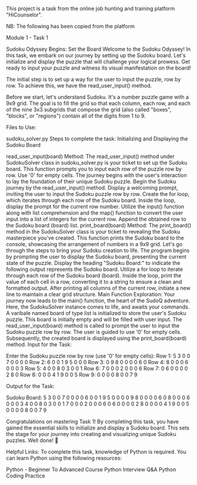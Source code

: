 This project is a task from the online job hunting and training platform "HiCounselor".

NB: The following has been copied from the platform

Module 1 - Task 1

Sudoku Odyssey Begins: Set the Board
Welcome to the Sudoku Odyssey! In this task, we embark on our journey by setting up the Sudoku board. Let's initialize and display the puzzle that will challenge your logical prowess. Get ready to input your puzzle and witness its visual manifestation on the board!

The initial step is to set up a way for the user to input the puzzle, row by row. To achieve this, we have the read_user_input() method.

Before we start, let's understand Sudoku. It's a number puzzle game with a 9x9 grid. The goal is to fill the grid so that each column, each row, and each of the nine 3x3 subgrids that compose the grid (also called "boxes", "blocks", or "regions") contain all of the digits from 1 to 9.

Files to Use:

sudoku_solver.py
Steps to complete the task: Initializing and Displaying the Sudoku Board

read_user_input(board) Method: The read_user_input() method under SudokuSolver class in sudoku_solver.py is your ticket to set up the Sudoku board. This function prompts you to input each row of the puzzle row by row. Use '0' for empty cells. The journey begins with the user's interaction to lay the foundation of their unique Sudoku puzzle.
Begin the Sudoku journey by the read_user_input() method.
Display a welcoming prompt, inviting the user to input the Sudoku puzzle row by row.
Create the for loop, which iterates through each row of the Sudoku board.
Inside the loop, display the prompt for the current row number.
Utilize the input() function along with list comprehension and the map() function to convert the user input into a list of integers for the current row. 
Append the obtained row to the Sudoku board (board) list.
print_board(board) Method: The print_board() method in the SudokuSolver class is your ticket to revealing the Sudoku masterpiece you've created. This function prints the Sudoku board to the console, showcasing the arrangement of numbers in a 9x9 grid. Let's go through the steps to bring your Sudoku creation to life.
The program begins by prompting the user to display the Sudoku board, presenting the current state of the puzzle.
Display the heading "Sudoku Board:" to indicate the following output represents the Sudoku board.
Utilize a for loop to iterate through each row of the Sudoku board (board).
Inside the loop, print the value of each cell in a row, converting it to a string to ensure a clean and formatted output.
After printing all columns of the current row, initiate a new line to maintain a clear grid structure.
Main Function Exploration: Your journey now leads to the main() function, the heart of the SudoQ adventure. Here, the SudokuSolver instance comes to life, and awaits your commands.
A varibale named board of type list is initialized to store the user's Sudoku puzzle. This board is initially empty and will be filled with user input.
The read_user_input(board) method is called to prompt the user to input the Sudoku puzzle row by row. The user is guided to use '0' for empty cells.
Subsequently, the created board is displayed using the print_board(board) method.
Input for the Task: 

Enter the Sudoku puzzle row by row (use '0' for empty cells):
Row 1: 5 3 0 0 7 0 0 0 0
Row 2: 6 0 0 1 9 5 0 0 0
Row 3: 0 9 8 0 0 0 0 6 0
Row 4: 8 0 0 0 6 0 0 0 3
Row 5: 4 0 0 8 0 3 0 0 1
Row 6: 7 0 0 0 2 0 0 0 6
Row 7: 0 6 0 0 0 0 2 8 0
Row 8: 0 0 0 4 1 9 0 0 5
Row 9: 0 0 0 0 8 0 0 7 9

Output for the Task:

Sudoku Board:
5 3 0 0 7 0 0 0 0 
6 0 0 1 9 5 0 0 0 
0 9 8 0 0 0 0 6 0 
8 0 0 0 6 0 0 0 3 
4 0 0 8 0 3 0 0 1 
7 0 0 0 2 0 0 0 6 
0 6 0 0 0 0 2 8 0 
0 0 0 4 1 9 0 0 5 
0 0 0 0 8 0 0 7 9 

Congratulations on mastering Task 1! By completing this task, you have gained the essential skills to initialize and display a Sudoku board. This sets the stage for your journey into creating and visualizing unique Sudoku puzzles. Well done! 🎉



Helpful Links:
To complete this task, knowledge of Python is required. You can learn Python using the following resources:

Python - Beginner To Advanced Course
Python Interview Q&A
Python Coding Practice